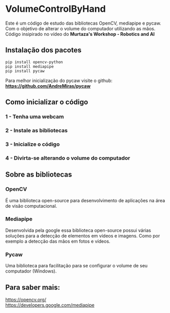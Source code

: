 # VolumeControlByHand

Este é um código de estudo das bibliotecas OpenCV, mediapipe e pycaw. Com o objetivo de alterar o volume do computador utilizando as mãos.
Código insipirado no vídeo do **Murtaza's Workshop - Robotics and AI**

## Instalação dos pacotes 

```
pip install opencv-python
pip install mediapipe
pip install pycaw
```
Para melhor inicialização do pycaw visite o github: **https://github.com/AndreMiras/pycaw**

## Como inicializar o código

### 1 - Tenha uma webcam
### 2 - Instale as bibliotecas
### 3 - Inicialize o código
### 4 - Divirta-se alterando o volume do computador

## Sobre as bibliotecas

### OpenCV 

É uma biblioteca open-source para desenvolvimento de aplicações na área de visão computacional.

### Mediapipe

Desenvolvida pela google essa biblioteca open-source possui várias soluções para a detecção de elementos em vídeos e imagens. Como por exemplo a detecção das mãos em fotos e vídeos.

### Pycaw 

Uma biblioteca para facilitação para se configurar o volume de seu computador (Windows).

## Para saber mais: 
https://opencv.org/ </br>
https://developers.google.com/mediapipe
